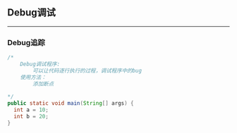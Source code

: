 ## Debug调试

---

### Debug追踪

```java
/*
	Debug调试程序:
		可以让代码逐行执行的过程，调试程序中的bug
	使用方法：
		添加断点
		
*/
public static void main(String[] args) {
  int a = 10;
  int b = 20;
}
```

